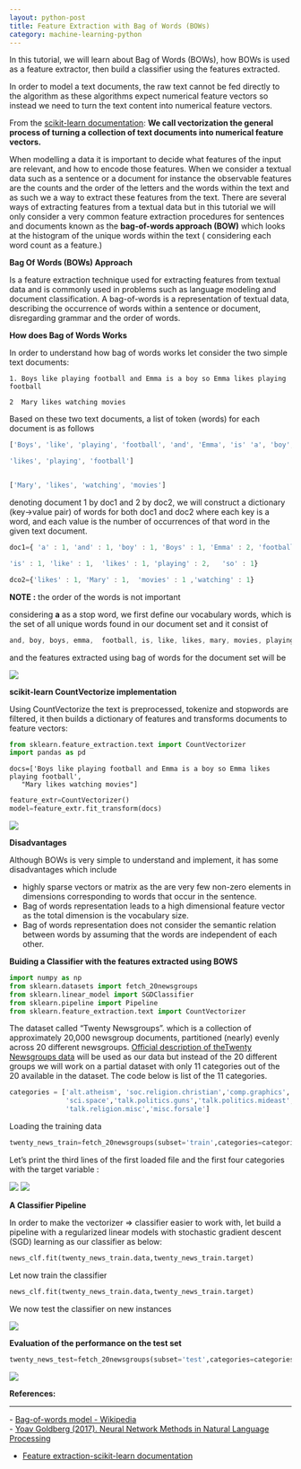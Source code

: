 ```yaml
---
layout: python-post
title: Feature Extraction with Bag of Words (BOWs)
category: machine-learning-python
---
```

In this tutorial, we will learn about Bag of Words  (BOWs), how BOWs is used as a feature extractor, then build a classifier using the features extracted.

In order to model a text documents, the raw text cannot be fed directly to the algorithm as these algorithms expect numerical feature vectors so instead we need to turn the text content into numerical feature vectors.

<span class='w3-text-blue'> From the [scikit-learn documentation](https://scikit-learn.org/stable/modules/feature_extraction.html):</span>
<b>
We call vectorization the general process of turning a collection of text documents into numerical feature vectors.
</b>

When modelling a data it is important to decide what features of the input are relevant, and how to encode those features. When we consider a textual data such as a sentence or a document  for instance the observable features are the counts and the order of the letters and the words within the text and as such we a way to extract these features from the text. There are several ways of extracting features from a textual data but in this tutorial we will only consider a very common feature extraction procedures for sentences and documents known as the <b> bag-of-words approach (BOW)</b> which looks at the histogram of the unique words within the text ( considering each word count as a feature.) 


<p><b>Bag Of Words (BOWs) Approach</b></p> 
Is a feature extraction technique used for extracting features from textual data and is commonly used in problems such as language modeling and document classification.  A bag-of-words is a representation of textual data, describing the occurrence of words within a sentence or document, disregarding grammar and the order of words.

<p><b>How does Bag of Words Works</b></p>
In order to understand how bag of words works let consider the two simple text documents:

```
1. Boys like playing football and Emma is a boy so Emma likes playing football

2  Mary likes watching movies 

```

Based on these two text documents, a list of token (words) for each document is as follows

```javascript
['Boys', 'like', 'playing', 'football', 'and', 'Emma', 'is' 'a', 'boy', 'so', 'Emma', 

'likes', 'playing', 'football']


['Mary', 'likes', 'watching', 'movies']


```
denoting document 1 by doc1 and 2  by doc2, we will construct a dictionary (key->value pair) of
words for both doc1 and doc2 where each key is a word, and each value is the number of occurrences of that word in the given text document.


```javascript
doc1={ 'a' : 1, 'and' : 1, 'boy' : 1, 'Boys' : 1, 'Emma' : 2, 'football' : 2, 

'is' : 1, 'like' : 1,  'likes' : 1, 'playing' : 2,   'so' : 1}

dco2={'likes' : 1, 'Mary' : 1,  'movies' : 1 ,'watching' : 1}
```

<b>NOTE :</b> the order of the words is not important


considering **a** as a stop word, we first define our vocabulary words, which is the set of all unique words found in our document set and it consist of
```javascript
and, boy, boys, emma,  football, is, like, likes, mary, movies, playing, so, watching

```
and the  features extracted using bag of words for the document set will be


<img class=" w3-border" src="{{'/assets/images/python/bog.jpg' |relative_url}}">


<p><b>scikit-learn CountVectorize implementation</b></p>
<p>
Using CountVectorize the text is preprocessed, tokenize and stopwords are filtered, it then builds a dictionary of features and transforms documents to feature vectors:</p>

```python
from sklearn.feature_extraction.text import CountVectorizer
import pandas as pd
```

```
docs=['Boys like playing football and Emma is a boy so Emma likes playing football',
   "Mary likes watching movies"]
```
```python
feature_extr=CountVectorizer()
model=feature_extr.fit_transform(docs)
```


<img class=" w3-border" src="{{'/assets/images/python/bog1.jpg' |relative_url}}">

<p><b>Disadvantages</b></p>
Although BOWs is very simple to understand and implement, it has some disadvantages which include

- highly sparse vectors or matrix as the are  very few non-zero elements in dimensions corresponding to words that occur in the sentence.
- Bag of words representation leads to a high dimensional feature vector as the total dimension is the vocabulary size.
- Bag of words representation does not consider the semantic relation between words by assuming that the words are independent of each other.

<p><b> Buiding a Classifier with the features extracted using BOWS</b></p>

```python
import numpy as np
from sklearn.datasets import fetch_20newsgroups
from sklearn.linear_model import SGDClassifier
from sklearn.pipeline import Pipeline
from sklearn.feature_extraction.text import CountVectorizer
```
The dataset called “Twenty Newsgroups”. which is a collection of approximately 20,000 newsgroup documents, partitioned (nearly) evenly across 20 different newsgroups. <a href='http://qwone.com/~jason/20Newsgroups/'>Official description of theTwenty Newsgroups data</a> will be used as our data but instead of the 20 different groups we will work on a partial dataset with only 11 categories out of the 20 available in the dataset. The code below is list of the 11 categories.

```python
categories = ['alt.atheism', 'soc.religion.christian','comp.graphics', 'sci.med','sci.electronics',
              'sci.space','talk.politics.guns','talk.politics.mideast','talk.politics.misc',
              'talk.religion.misc','misc.forsale']
```

Loading the training data
```python
twenty_news_train=fetch_20newsgroups(subset='train',categories=categories,remove=('footers','headers','quotes'))
```
Let’s print the third lines of the first loaded file and the first four categories  with the target variable  :

<img class=" w3-border" src="{{'/assets/images/python/bog23.jpg' |relative_url}}">
<img class=" w3-border" src="{{'/assets/images/python/bog22.jpg' |relative_url}}">

<p><b>A Classifier Pipeline </b></p>

In order to make the vectorizer => classifier easier to work with, let build a pipeline with  a regularized linear models with stochastic gradient descent (SGD) learning as our classifier as below:

```python
news_clf.fit(twenty_news_train.data,twenty_news_train.target)
```
Let now train the classifier 
```python
news_clf.fit(twenty_news_train.data,twenty_news_train.target)
```
We now test the classifier on new instances 

<img class=" w3-border" src="{{'/assets/images/python/bog3.jpg' |relative_url}}">

<p><b>Evaluation of the performance on the test set</b></p>

```python
twenty_news_test=fetch_20newsgroups(subset='test',categories=categories,remove=('footers','headers','quotes'))
```
<img class=" w3-border" src="{{'/assets/images/python/bog4.jpg' |relative_url}}">




<p> <b>References:</b></p>
<hr>
- <a href='https://en.wikipedia.org/wiki/Bag-of-words_model' target="_blank">Bag-of-words model - Wikipedia
</a><br>
- <a href="https://www.amazon.com/Language-Processing-Synthesis-Lectures-Technologies/dp/1627052984/ref=as_li_ss_tl?ie=UTF8&qid=1502062931&sr=8-1&keywords=Neural+Network+Methods+in+Natural+Language+Processing&linkCode=sl1&tag=inspiredalgor-20&linkId=d63df073fea3ebe2d405820570b3ff03" target="_blank">Yoav Goldberg (2017). Neural Network Methods in Natural Language Processing</a><br>


- <a href="https://scikit-learn.org/stable/modules/feature_extraction.html" target="_blank">Feature extraction-scikit-learn documentation</a><br>

